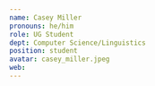 ```yaml
---
name: Casey Miller
pronouns: he/him
role: UG Student 
dept: Computer Science/Linguistics
position: student
avatar: casey_miller.jpeg
web: 
---
```


